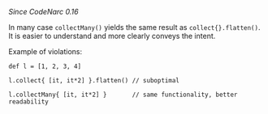 
*Since CodeNarc 0.16*

In many case `collectMany()` yields the same result as `collect{}.flatten()`.
It is easier to understand and more clearly conveys the intent.

Example of violations:

```
def l = [1, 2, 3, 4]

l.collect{ [it, it*2] }.flatten() // suboptimal

l.collectMany{ [it, it*2] }       // same functionality, better readability
```